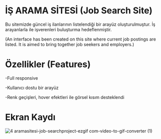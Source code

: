# İŞ ARAMA SİTESİ (Job Search Site)
Bu sitemizde güncel iş ilanlarının listelendiği bir arayüz oluşturulmuştur. İş arayanlarla ile işverenleri buluşturma hedeflenmiştir.

(An interface has been created on this site where current job postings are listed. It is aimed to bring together job seekers and employers.)

# Özellikler (Features)
-Full responsive

-Kullanıcı dostu bir arayüz

-Renk geçişleri, hover efektleri ile görsel kısım desteklendi

# Ekran Kaydı
![4 aramasitesi-job-searchproject-ezgif com-video-to-gif-converter (1)](https://github.com/cngkorkmaz/is-arama-sitesi--job-search-site/assets/164249002/26afd6ef-e1e9-4486-a9d4-4e5870087011)
